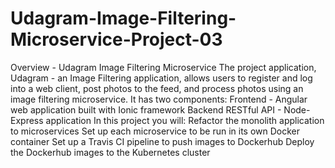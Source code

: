 # Udagram-Image-Filtering-Microservice-Project-03
Overview - Udagram Image Filtering Microservice The project application, Udagram - an Image Filtering application, allows users to register and log into a web client, post photos to the feed, and process photos using an image filtering microservice. It has two components:  Frontend - Angular web application built with Ionic framework Backend RESTful API - Node-Express application In this project you will:  Refactor the monolith application to microservices Set up each microservice to be run in its own Docker container Set up a Travis CI pipeline to push images to Dockerhub Deploy the Dockerhub images to the Kubernetes cluster
